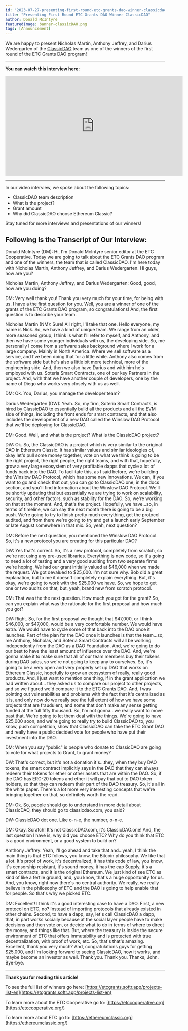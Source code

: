 ```yaml
---
id: "2023-07-27-presenting-first-round-etc-grants-dao-winner-classicdao-en"
title: "Presenting First Round ETC Grants DAO Winner ClassicDAO"
author: Donald McIntyre
featuredImage: banner-classicDAO.png
tags: [Announcement]
---
```


We are happy to present Nicholas Martin, Anthony Jeffrey, and Darius Wedergarten of the [ClassicDAO](https://classicdao.one/) team as one of the winners of the first round of the ETC Grants DAO program!

---

**You can watch this interview here:**

<iframe width="560" height="315" src="https://www.youtube.com/embed/tEGw34nMUZQ" title="YouTube video player" frameborder="0" allow="accelerometer; autoplay; clipboard-write; encrypted-media; gyroscope; picture-in-picture; web-share" allowfullscreen></iframe>

---

In our video interview, we spoke about the following topics:

- ClassicDAO team description
- What is the project?
- Grant amount
- Why did ClassicDAO choose Ethereum Classic?

Stay tuned for more interviews and presentations of our winners!

## Following Is the Transcript of Our Interview:

Donald McIntyre (DM): Hi, I'm Donald McIntyre senior editor at the ETC Cooperative. Today we are going to talk about the ETC Grants DAO program and one of the winners, the team that is called ClassicDAO. I'm here today with Nicholas Martin, Anthony Jeffrey, and Darius Wedergarten. Hi guys, how are you?

Nicholas Martin, Anthony Jeffrey, and Darius Wedergarten: Good, good, how are you doing? 

DM: Very well thank you! Thank you very much for your time, for being with us. I have a the first question for you. Well, you are a winner of one of the grants of the ETC Grants DAO program, so congratulations! And, the first question is to describe your team.

Nicholas Martin (NM): Sure! All right, I'll take that one. Hello everyone, my name is Nick. So, we have a kind of unique team. We range from an older, more seasoned group, I think is what I'll refer to myself, and Anthony, and then we have some younger individuals with us, the developing side. So, me personally I come from a software sales background where I work for a large company. Mainly in North America. Where we sell software as a service, and I've been doing that for a little while. Anthony also comes from the software side but he's also a little bit more technical, more of the engineering side. And, then we also have Darius and with him he's employed with us. Soteria Smart Contracts, one of our key Partners in the project. And, with that we have another couple of developers, one by the name of Diego who works very closely with us as well.

DM: Ok. You, Darius, you manage the developer team?

Darius Wedergarten (DW): Yeah. So, my firm, Soteria Smart Contracts, is hired by ClassicDAO to essentially build all the products and all the EVM side of things, including the front ends for smart contracts, and that also includes the development of a new DAO called the Winslow DAO Protocol that we'll be deploying for ClassicDAO. 

DM: Good. Well, and what is the project? What is the ClassicDAO project?

DW: Ok. So, the ClassicDAO is a project which is very similar to the original DAO in Ethereum Classic. It has similar values and similar ideologies of, okay let's pull some money together, vote on what we think is going to be the right project, the right people, the right teams, and with that, hopefully, grow a very large ecosystem of very profitable dapps that cycle a lot of funds back into the DAO. To facilitate this, as I said before, we're building the Winslow DAO Protocol, which has some new innovations. We can, if you want to go and check that out, you can go to ClassicDAO.one, in the docs section, and you'll find information about the Winslow DAO Protocol. We'll be shortly updating that but essentially we are trying to work on scalability, security, and other factors, such as stability for the DAO. So, we're working on that at the moment. And, that's the project. Hopefully, we have...so, in terms of timeline, we can say the next month there is going to be a big push. We're going to try to finish pretty much everything, get the protocol audited, and from there we're going to try and get a launch early September or late August somewhere in that mix. So, yeah, next question? 

DM: Before the next question, you mentioned the Winslow DAO Protocol. So, it's a new protocol you are creating for this particular DAO?

DW: Yes that's correct. So, it's a new protocol, completely from scratch, so we're not using any pre-used libraries. Everything is new code, so it's going to need a lot of testing and a very good auditing from two separate firms we're hoping. We had our grant initially valued at $46,000 when we made the request. We got devalued to $25,000. I'm not sure why. Bob did a great explanation, but to me it doesn't completely explain everything. But, it's okay, we're going to work with the $25,000 we have. So, we hope to get one or two audits on that, but, yeah, brand new from scratch protocol.

DM: That was the the next question. How much you got for the grant? So, can you explain what was the rationale for the first proposal and how much you got?

DW: Right. So, for the first proposal we thought that $47,000, or I think $46,000, or $47,000, would be a very comfortable number. We would have extra. We would have to cycle some of that back into the DAO once it launches. Part of the plan for the DAO once it launches is that the team...so, me Anthony, Nicholas, and Soteria Smart Contracts will all be working independently from the DAO as a DAO Foundation. And, we're going to do our best to have the least amount of influence over the DAO. And, we're gonna make it to make sure that all of our team members buy their tokens during DAO sales, so we're not going to keep any to ourselves. So, it's going to be a very open and very properly set up DAO that works on Ethereum Classic, hopefully to grow an ecosystem of really, really good products. And, I just want to mention one thing, if in the grant application we had written about... they asked us to compare our project to other projects, and so we figured we'd compare it to the ETC Grants DAO. And, I was pointing out vulnerabilities and problems with the fact that it's centralized as it is, and only now do we really see the full extent of how we have some projects that are fraudulent, and some that don't make any sense getting funded at the full fifty thousand. So, I'm not gonna...we really want to move past that. We're going to let them deal with the things. We're going to have $25,000 soon, and we're going to really try to build ClassicDAO to, you know, push competition, show that ClassicDAO can take the ETC Grant DAO and really have a public decided vote for people who have put their investment into the DAO.

DM: When you say "public" is people who donate to ClassicDAO are going to vote for what projects to Grant, to grant money? 

DW: That's correct, but it's not a donation it's...they, when they buy DAO tokens, the smart contract implicitly says in the DAO that they can always redeem their tokens for ether or other assets that are within the DAO. So, if the DAO has ERC-20 tokens and ether it will pay that out to DAO token holders, so that they can redeem their part of the DAO treasury. So, it's all in the white paper. There's a lot more very interesting concepts that we're bringing together on that, so definitely worth the read.

DM: Ok. So, people should go to understand in more detail about ClassicDAO, they should go to classicdao.com, you said? 

DW: ClassicDAO dot one. Like o-n-e, the number, o-n-e.

DM: Okay. Scratch! It's not ClassicDAO.com, it's ClassicDAO.one! And, the last question I have is, why did you choose ETC? Why do you think that ETC is a good environment, or a good system to build on?

Amthony Jeffrey: Yeah, I'll go ahead and take that and...yeah, I think the main thing is that ETC follows, you know, the Bitcoin philosophy. We like that a lot. It's proof of work, it's decentralized, it has this code of law, you know, it's censorship resistant, it's sound money, it has the cap Supply, it's a smart contracts, and it is the original Ethereum. We just kind of see ETC as kind of like a fertile ground, and, you know, that's a huge opportunity for us. And, you know, right now there's no central authority. We really, we really believe in the philosophy of ETC and the DAO is going to help enable that for people. So that's why we picked ETC. 

DM: Excellent! I think it's a good interesting case to have a DAO. First, a new protocol on ETC, no? Instead of importing protocols that already existed in other chains. Second, to have a dapp, say, let's call ClassicDAO a dapp, that, in part works socially because at the social layer people have to make decisions and then vote on, or decide what to do in terms of where to direct the money, and things like that. But, where the treasury is inside the secure environment of ETC that offers immutability and is protected with true decentralization, with proof of work, etc. So, that's that's amazing. Excellent, thank you very much? And, congratulations guys for getting $25,000, and I'm looking forward to seeing ClassicDAO, how it works, and maybe become an investor as well. Thank you. Thank you. Thanks, John. Bye-bye.

---

**Thank you for reading this article!**

To see the full list of winners go here: [https://etcgrants.softr.app/projects-list-en](https://etcgrants.softr.app/projects-list-en)

To learn more about the ETC Cooperative go to:  [https://etccooperative.org](https://etccooperative.org/)

To learn more about ETC go to:  [https://ethereumclassic.org](https://ethereumclassic.org/)
